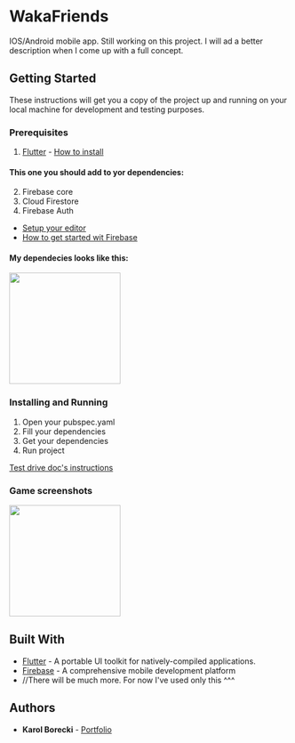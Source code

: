 # WakaFriends

IOS/Android mobile app. Still working on this project. I will ad a better description when I come up with a full concept.

## Getting Started

These instructions will get you a copy of the project up and running on your local machine for development and testing purposes. 

### Prerequisites

1. [Flutter](https://flutter.dev/) - [How to install](https://flutter.dev/docs/get-started/install)
#### This one you should add to yor dependencies:
2. Firebase core
3. Cloud Firestore
4. Firebase Auth

* [Setup your editor](https://flutter.dev/docs/get-started/editor)
* [How to get started wit Firebase](https://firebase.google.com/docs/android/setup)

#### My dependecies looks like this:
<img src="" width=200px>

### Installing and Running

1. Open your pubspec.yaml
2. Fill your dependencies
3. Get your dependencies
4. Run project

[Test drive doc's instructions](https://flutter.dev/docs/get-started/test-drive)

### Game screenshots
<img src="" width=200px>

## Built With

* [Flutter](https://unity3d.com/) - A portable UI toolkit for natively-compiled applications.
* [Firebase](https://firebase.google.com/) - A comprehensive mobile development platform
* //There will be much more. For now I've used only this ^^^

## Authors

* **Karol Borecki** - [Portfolio](https://borecki.000webhostapp.com/)
